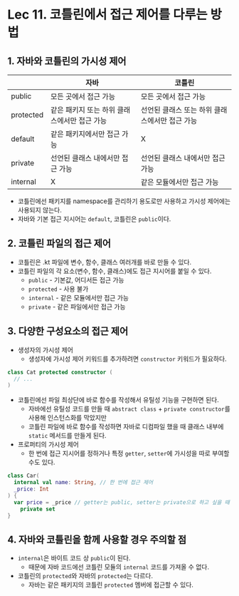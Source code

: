 # Lec 11. 코틀린에서 접근 제어를 다루는 방법
## 1. 자바와 코틀린의 가시성 제어

|  | 자바 | 코틀린 |
| --- | --- | --- |
| public | 모든 곳에서 접근 가능 | 모든 곳에서 접근 가능 |
| protected | 같은 패키지 또는 하위 클래스에서만 접근 가능 | 선언된 클래스 또는 하위 클래스에서만 접근 가능 |
| default | 같은 패키지에서만 접근 가능 | X |
| private | 선언된 클래스 내에서만 접근 가능 | 선언된 클래스 내에서만 접근 가능 |
| internal | X | 같은 모듈에서만 접근 가능 |

- 코틀린에선 패키지를 namespace를 관리하기 용도로만 사용하고 가시성 제어에는 사용되지 않는다.
- 자바와 기본 접근 지시어는 `default`, 코틀린은 `public`이다.

## 2. 코틀린 파일의 접근 제어

- 코틀린은 .kt 파일에 변수, 함수, 클래스 여러개를 바로 만들 수 있다.
- 코틀린 파일의 각 요소(변수, 함수, 클래스)에도 접근 지시어를 붙일 수 있다.
    - `public` - 기본값, 어디서든 접근 가능
    - `protected` - 사용 불가
    - `internal` - 같은 모듈에서만 접근 가능
    - `private` - 같은 파일에서만 접근 가능

## 3. 다양한 구성요소의 접근 제어

- 생성자의 가시성 제어
    - 생성자에 가시성 제어 키워드를 추가하려면 `constructor` 키워드가 필요하다.

```kotlin
class Cat protected constructor (
  // ...
)
```

- 코틀린에선 파일 최상단에 바로 함수를 작성해서 유틸성 기능을 구현하면 된다.
    - 자바에선 유틸성 코드를 만들 때 `abstract class` + `private constructor`를 사용해 인스턴스화를 막았지만
    - 코틀린 파일에 바로 함수를 작성하면 자바로 디컴파일 했을 때 클래스 내부에 `static` 메서드를 만들게 된다.
- 프로퍼티의 가시성 제어
    - 한 번에 접근 지시어를 정하거나 특정 `getter`, `setter`에 가시성을 따로 부여할 수도 있다.

```kotlin
class Car(
  internal val name: String, // 한 번에 접근 제어
  _price: Int
) {
  var price = _price // getter는 public, setter는 private으로 하고 싶을 때
    private set
}
```

## 4. 자바와 코틀린을 함께 사용할 경우 주의할 점

- `internal`은 바이트 코드 상 `public`이 된다.
    - 때문에 자바 코드에선 코틀린 모듈의 `internal` 코드를 가져올 수 없다.
- 코틀린의 `protected`와 자바의 `protected`는 다르다.
    - 자바는 같은 패키지의 코틀린 `protected` 멤버에 접근할 수 있다.
